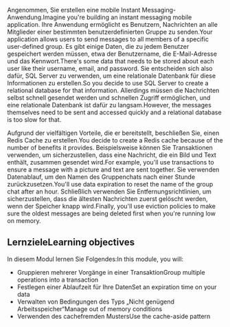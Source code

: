 <span data-ttu-id="3aada-101">Angenommen, Sie erstellen eine mobile Instant Messaging-Anwendung.</span><span class="sxs-lookup"><span data-stu-id="3aada-101">Imagine you're building an instant messaging mobile application.</span></span> <span data-ttu-id="3aada-102">Ihre Anwendung ermöglicht es Benutzern, Nachrichten an alle Mitglieder einer bestimmten benutzerdefinierten Gruppe zu senden.</span><span class="sxs-lookup"><span data-stu-id="3aada-102">Your application allows users to send messages to all members of a specific user-defined group.</span></span> <span data-ttu-id="3aada-103">Es gibt einige Daten, die zu jedem Benutzer gespeichert werden müssen, etwa der Benutzername, die E-Mail-Adresse und das Kennwort.</span><span class="sxs-lookup"><span data-stu-id="3aada-103">There's some data that needs to be stored about each user like their username, email, and password.</span></span> <span data-ttu-id="3aada-104">Sie entscheiden sich also dafür, SQL Server zu verwenden, um eine relationale Datenbank für diese Informationen zu erstellen.</span><span class="sxs-lookup"><span data-stu-id="3aada-104">So you decide to use SQL Server to create a relational database for that information.</span></span> <span data-ttu-id="3aada-105">Allerdings müssen die Nachrichten selbst schnell gesendet werden und schnellen Zugriff ermöglichen, und eine relationale Datenbank ist dafür zu langsam.</span><span class="sxs-lookup"><span data-stu-id="3aada-105">However, the messages themselves need to be sent and accessed quickly and a relational database is too slow for that.</span></span>

<span data-ttu-id="3aada-106">Aufgrund der vielfältigen Vorteile, die er bereitstellt, beschließen Sie, einen Redis Cache zu erstellen.</span><span class="sxs-lookup"><span data-stu-id="3aada-106">You decide to create a Redis cache because of the number of benefits it provides.</span></span> <span data-ttu-id="3aada-107">Beispielsweise können Sie Transaktionen verwenden, um sicherzustellen, dass eine Nachricht, die ein Bild und Text enthält, zusammen gesendet wird.</span><span class="sxs-lookup"><span data-stu-id="3aada-107">For example, you'll use transactions to ensure a message with a picture and text are sent together.</span></span> <span data-ttu-id="3aada-108">Sie verwenden Datenablauf, um den Namen des Gruppenchats nach einer Stunde zurückzusetzen.</span><span class="sxs-lookup"><span data-stu-id="3aada-108">You'll use data expiration to reset the name of the group chat after an hour.</span></span> <span data-ttu-id="3aada-109">Schließlich verwenden Sie Entfernungsrichtlinien, um sicherzustellen, dass die ältesten Nachrichten zuerst gelöscht werden, wenn der Speicher knapp wird.</span><span class="sxs-lookup"><span data-stu-id="3aada-109">Finally, you'll use eviction policies to make sure the oldest messages are being deleted first when you're running low on memory.</span></span>

## <a name="learning-objectives"></a><span data-ttu-id="3aada-110">Lernziele</span><span class="sxs-lookup"><span data-stu-id="3aada-110">Learning objectives</span></span>

<span data-ttu-id="3aada-111">In diesem Modul lernen Sie Folgendes:</span><span class="sxs-lookup"><span data-stu-id="3aada-111">In this module, you will:</span></span>
- <span data-ttu-id="3aada-112">Gruppieren mehrerer Vorgänge in einer Transaktion</span><span class="sxs-lookup"><span data-stu-id="3aada-112">Group multiple operations into a transaction</span></span>
- <span data-ttu-id="3aada-113">Festlegen einer Ablaufzeit für Ihre Daten</span><span class="sxs-lookup"><span data-stu-id="3aada-113">Set an expiration time on your data</span></span>
- <span data-ttu-id="3aada-114">Verwalten von Bedingungen des Typs „Nicht genügend Arbeitsspeicher“</span><span class="sxs-lookup"><span data-stu-id="3aada-114">Manage out of memory conditions</span></span>
- <span data-ttu-id="3aada-115">Verwenden des cachefremden Musters</span><span class="sxs-lookup"><span data-stu-id="3aada-115">Use the cache-aside pattern</span></span>


